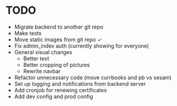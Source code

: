 # TODO
* Migrate backend to another git repo
* Make tests
* Move static images from git repo ✓
* Fix admin_index auth (currently showing for everyone)
* General visual changes
  * Better text
  * Better cropping of pictures
  * Rewrite navbar
* Refactor unnecessary code (move currbooks and pb vs sesam)
* Set up logging and notifications from backend server
* Add cronjob for renewing certificates
* Add dev config and prod config
